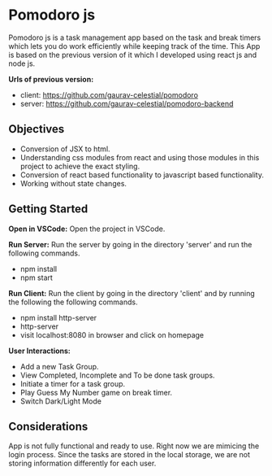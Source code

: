 # Pomodoro js

Pomodoro js is a task management app based on the task and break timers which lets you do work efficiently while keeping track of the time. This App is based on the previous version of it which I developed using react js and node js.

**Urls of previous version:**

- client: https://github.com/gaurav-celestial/pomodoro
- server: https://github.com/gaurav-celestial/pomodoro-backend

## Objectives

- Conversion of JSX to html.
- Understanding css modules from react and using those modules in this project to achieve the exact styling.
- Conversion of react based functionality to javascript based functionality.
- Working without state changes.

## Getting Started

**Open in VSCode:**
Open the project in VSCode.

**Run Server:**
Run the server by going in the directory 'server' and run the following commands.

- npm install
- npm start

**Run Client:**
Run the client by going in the directory 'client' and by running the following the following commands.

- npm install http-server
- http-server
- visit localhost:8080 in browser and click on homepage

**User Interactions:**

- Add a new Task Group.
- View Completed, Incomplete and To be done task groups.
- Initiate a timer for a task group.
- Play Guess My Number game on break timer.
- Switch Dark/Light Mode

## Considerations

App is not fully functional and ready to use. Right now we are mimicing the login process. Since the tasks are stored in the local storage, we are not storing information differently for each user.
